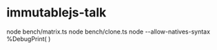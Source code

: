 # immutablejs-talk
node bench/matrix.ts
node bench/clone.ts
node --allow-natives-syntax
%DebugPrint( )
